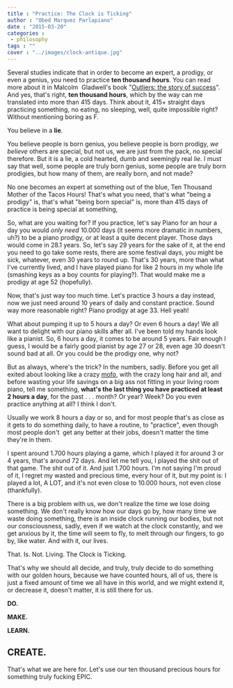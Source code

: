 ```yaml
---
title : "Practice: The Clock is Ticking"
author : "Obed Marquez Parlapiano"
date : "2015-03-20"
categories : 
 - philosophy
tags : ""
cover : "../images/clock-antique.jpg"
---
```


Several studies indicate that in order to become an expert, a prodigy, or even a genius, you need to practice **ten thousand hours**. You can read more about it in Malcolm  Gladwell's book "[Outliers: the story of success](http://en.wikipedia.org/wiki/Outliers_%28book%29)". And yes, that's right, **ten thousand hours**, which by the way can me translated into more than 415 days. Think about it, 415+ straight days practicing something, no eating, no sleeping, well, quite impossible right? Without mentioning boring as F.

You believe in a **lie**.

You believe people is born genius, you believe people is born prodigy, _we_ _believe_ others are special, but not us, we are just from the pack, no special therefore. But it is a lie, a cold hearted, dumb and seemingly real _lie._ I must say that well, some people are truly born genius, some people are truly born prodigies, but how many of them, are really born, and not made?

No one becomes an expert at something out of the blue, Ten Thousand Mother of the Tacos Hours! That's what you need, that's what "being a prodigy" is, that's what "being born special" is, more than 415 days of practice is being special at something,

So, what are you waiting for? If you practice, let's say Piano for an hour a day you would _only need_ 10.000 days (it seems more dramatic in numbers, uh?) to be a piano prodigy, or at least a quite decent player. Those days would come in 28.1 years. So, let's say 29 years for the sake of it, at the end you need to go take some rests, there are some festival days, you might be sick, whatever, even 30 years to round up. That's 30 years, more than what I've currently lived, and I have played piano for like 2 hours in my whole life (smashing keys as a boy counts for playing?). That would make me a prodigy at age 52 (hopefully).

Now, that's just way too much time. Let's practice 3 hours a day instead, now we just need around 10 years of daily and constant practice. Sound way more reasonable right? Piano prodigy at age 33. Hell yeah!

What about pumping it up to 5 hours a day? Or even 6 hours a day! We all want to delight with our piano skills after all. I've been told my hands look like a pianist. So, 6 hours a day, it comes to be around 5 years. Fair enough I guess, I would be a fairly good pianist by age 27 or 28, even age 30 doesn't sound bad at all. Or you could be the prodigy one, why not?

But as always, where's the trick? In the numbers, sadly. Before you get all exited about looking like a crazy [mofo](www.urbandictionary.com/define.php?term=mofo), with the crazy long hair and all, and before wasting your life savings on a big ass not fitting in your living room piano, tell me something, **what's the last thing you have practiced at least 2 hours a day**, for the past . . . month? Or year? Week? Do you even practice anything at all? I think I don't.

Usually we work 8 hours a day or so, and for most people that's as close as it gets to do something daily, to have a routine, to "practice", even though most people don't  get any better at their jobs, doesn't matter the time they're in them.

I spent around 1.700 hours playing a game, which I played it for around 3 or 4 years, that's around 72 days. And let me tell you, I played the shit out of that game. The shit out of it. And just 1.700 hours. I'm not saying I'm proud of it, I regret my wasted and precious time, every hour of it, but my point is: I played a lot, A LOT, and it's not even close to 10.000 hours, not even close (thankfully).

There is a big problem with us, we don't realize the time we lose doing something. We don't really know how our days go by, how many time we waste doing something, there is an inside clock running our bodies, but not our consciousness, sadly, even if we watch at the clock constantly, and we get anxious by it, the time will seem to fly, to melt through our fingers, to go by, like water. And with it, our lives.

That. Is. Not. Living. The Clock is Ticking.

That's why we should all decide, and truly, truly decide to do something with our golden hours, because we have counted hours, all of us, there is just a fixed amount of time we all have in this world, and we might extend it, or decrease it, doesn't matter, it is still there for us.

**DO.**

**MAKE.**

**LEARN.**

## **CREATE.**

That's what we are here for. Let's use our ten thousand precious hours for something truly fucking EPIC.
